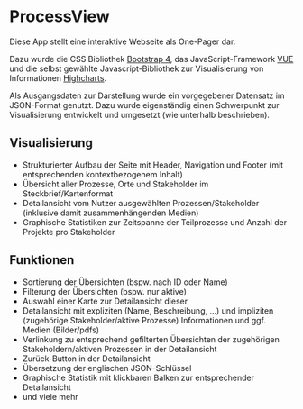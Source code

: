 # ProcessView #

Diese App stellt eine interaktive Webseite als One-Pager dar. 

Dazu wurde die CSS Bibliothek [Bootstrap 4](https://getbootstrap.com/), das JavaScript-Framework [VUE](https://vuejs.org/) und die selbst gewählte Javascript-Bibliothek zur Visualisierung von Informationen [Highcharts](https://www.highcharts.com/).

Als Ausgangsdaten zur Darstellung wurde ein vorgegebener Datensatz im JSON-Format genutzt. Dazu wurde eigenständig einen Schwerpunkt zur Visualisierung entwickelt und umgesetzt (wie unterhalb beschrieben). 

## Visualisierung ##

- Strukturierter Aufbau der Seite mit Header, Navigation und Footer (mit entsprechenden kontextbezogenem Inhalt)
- Übersicht aller Prozesse, Orte und Stakeholder im Steckbrief/Kartenformat
- Detailansicht vom Nutzer ausgewählten Prozessen/Stakeholder (inklusive damit zusammenhängenden Medien)
- Graphische Statistiken zur Zeitspanne der Teilprozesse und Anzahl der Projekte pro Stakeholder

## Funktionen ##

- Sortierung der Übersichten (bspw. nach ID oder Name)
- Filterung der Übersichten (bspw. nur aktive)
- Auswahl einer Karte zur Detailansicht dieser
- Detailansicht mit expliziten (Name, Beschreibung, …) und impliziten (zugehörige Stakeholder/aktive Prozesse) Informationen und ggf. Medien (Bilder/pdfs)
- Verlinkung zu entsprechend gefilterten Übersichten der zugehörigen Stakeholdern/aktiven Prozessen in der Detailansicht
- Zurück-Button in der Detailansicht
- Übersetzung der englischen JSON-Schlüssel
- Graphische Statistik mit klickbaren Balken zur entsprechender Detailansicht
- und viele mehr